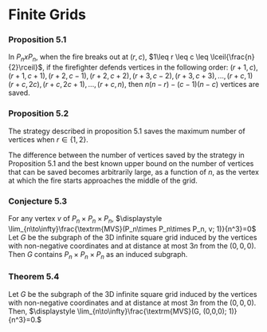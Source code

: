 # Finite Grids

### Proposition 5.1
In $P_nxP_n$, when the fire breaks out at $(r,c)$, $1\leq r \leq c \leq \lceil{\frac{n}{2}\rceil}$, if the firefighter defends vertices in the following order: $(r+1, c), (r+1, c+1), (r+2, c-1), (r+2, c+2), (r+3, c-2), (r+3, c+3), ..., (r+c, 1) (r+c, 2c), (r+c, 2c+1), ..., (r+c, n)$, then $n(n-r)-(c-1)(n-c)$ vertices are saved.

### Proposition 5.2
The strategy described in proposition 5.1 saves the maximum number of vertices when $r\in\{1,2\}$.

The difference between the number of vertices saved by the strategy in Proposition 5.1 and the best known upper bound on the number of vertices that can be saved becomes arbitrarily large, as a function of $n,$ as the vertex at which the fire starts approaches the middle of the grid.

### Conjecture 5.3
For any vertex $v$ of $P_n\times P_n\times P_n$,
$\displaystyle \lim_{n\to\infty}\frac{\textrm{MVS}(P_n\times P_n\times P_n, v; 1)}{n^3}=0$
Let $G$ be the subgraph of the 3D infinite square grid induced by the vertices with non-negative coordinates and at distance at most $3n$ from the $(0,0,0)$. Then $G$ contains $P_n\times P_n\times P_n$ as an induced subgraph.

### Theorem 5.4
Let $G$ be the subgraph of the 3D infinite square grid induced by the vertices with non-negative coordinates and at distance at most $3n$ from the $(0,0,0)$. Then,
$\displaystyle \lim_{n\to\infty}\frac{\textrm{MVS}(G, (0,0,0); 1)}{n^3}=0.$